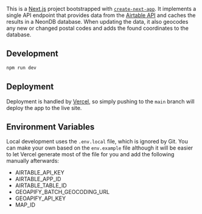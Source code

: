 This is a [Next.js](https://nextjs.org) project bootstrapped with [`create-next-app`](https://nextjs.org/docs/app/api-reference/cli/create-next-app). It implements a single API endpoint that provides data from the [Airtable API](https://airtable.com/api) and caches the results in a NeonDB database. When updating the data, it also geocodes any new or changed postal codes and adds the found coordinates to the database.

## Development

```bash
npm run dev
```

## Deployment

Deployment is handled by [Vercel](https://vercel.com), so simply pushing to the `main` branch will deploy the app to the live site.

## Environment Variables

Local development uses the `.env.local` file, which is ignored by Git. You can make your own based on the `env.example` file although it will be easier to let Vercel generate most of the file for you and add the following manually afterwards:

- AIRTABLE_API_KEY
- AIRTABLE_APP_ID
- AIRTABLE_TABLE_ID
- GEOAPIFY_BATCH_GEOCODING_URL
- GEOAPIFY_API_KEY
- MAP_ID
